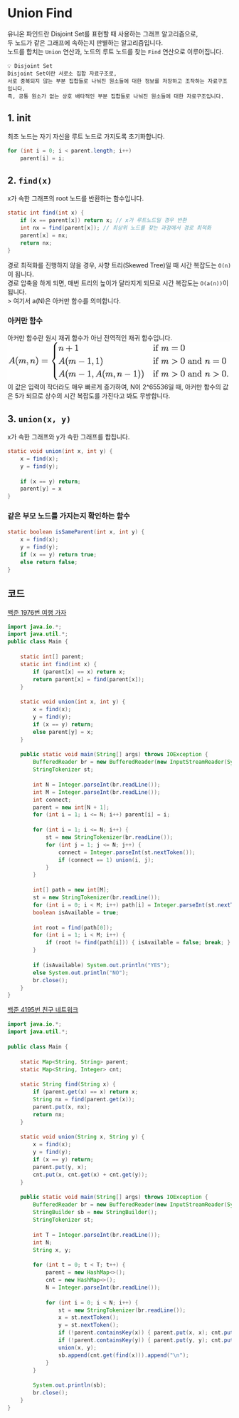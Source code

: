 # Union Find

유니온 파인드란 Disjoint Set를 표현할 때 사용하는 그래프 알고리즘으로, <br>
두 노드가 같은 그래프에 속하는지 판별하는 알고리즘입니다. <br>
노드를 합치는 `Union` 연산과, 노드의 루트 노드를 찾는 `Find` 연산으로 이루어집니다. <br>

```
💡 Disjoint Set
Disjoint Set이란 서로소 집합 자료구조로,
서로 중복되지 않는 부분 집합들로 나눠진 원소들에 대한 정보를 저장하고 조작하는 자료구조입니다.
즉, 공통 원소가 없는 상호 배타적인 부분 집합들로 나눠진 원소들에 대한 자료구조입니다.
```

## 1. init
최초 노드는 자기 자신을 루트 노드로 가지도록 초기화합니다.

```java
for (int i = 0; i < parent.length; i++)
    parent[i] = i;
```

## 2. `find(x)`
x가 속한 그래프의 root 노드를 반환하는 함수입니다.
```java
static int find(int x) {
    if (x == parent[x]) return x; // x가 루트노드일 경우 반환
    int nx = find(parent[x]); // 최상위 노드를 찾는 과정에서 경로 최적화
    parent[x] = nx;
    return nx;
}
```

경로 최적화를 진행하지 않을 경우, 사향 트리(Skewed Tree)일 때 시간 복잡도는 `O(n)`이 됩니다. <br>
경로 압축을 하게 되면, 매번 트리의 높이가 달라지게 되므로 시간 복잡도는 `O(a(n))`이 됩니다. <br>>
여기서 a(N)은 아커만 함수를 의미합니다.<br>

### 아커만 함수
아커만 함수란 원시 재귀 함수가 아닌 전역적인 재귀 함수입니다. <br>
<img src="./img/ackermann.png" width="500"><br>
이 값은 입력이 작더라도 매우 빠르게 증가하여, N이 2^65536일 때, 아커만 함수의 값은 5가 되므로 상수의 시간 복잡도를 가진다고 봐도 무방합니다.<br>

## 3. `union(x, y)`
x가 속한 그래프와 y가 속한 그래프를 합칩니다.
```java
static void union(int x, int y) {
    x = find(x);
    y = find(y);
    
    if (x == y) return;
    parent[y] = x
}
```

### 같은 부모 노드를 가지는지 확인하는 함수

```java
static boolean isSameParent(int x, int y) {
    x = find(x);
    y = find(y);
    if (x == y) return true;
    else return false;
}
```

## 코드
[백준 1976번 여행 가자](https://www.acmicpc.net/problem/1976)

```java
import java.io.*;
import java.util.*;
public class Main {

    static int[] parent;
    static int find(int x) {
        if (parent[x] == x) return x;
        return parent[x] = find(parent[x]);
    }

    static void union(int x, int y) {
        x = find(x);
        y = find(y);
        if (x == y) return;
        else parent[y] = x;
    }

    public static void main(String[] args) throws IOException {
        BufferedReader br = new BufferedReader(new InputStreamReader(System.in));
        StringTokenizer st;

        int N = Integer.parseInt(br.readLine());
        int M = Integer.parseInt(br.readLine());
        int connect;
        parent = new int[N + 1];
        for (int i = 1; i <= N; i++) parent[i] = i;

        for (int i = 1; i <= N; i++) {
            st = new StringTokenizer(br.readLine());
            for (int j = 1; j <= N; j++) {
                connect = Integer.parseInt(st.nextToken());
                if (connect == 1) union(i, j);
            }
        }

        int[] path = new int[M];
        st = new StringTokenizer(br.readLine());
        for (int i = 0; i < M; i++) path[i] = Integer.parseInt(st.nextToken());
        boolean isAvailable = true;

        int root = find(path[0]);
        for (int i = 1; i < M; i++) {
            if (root != find(path[i])) { isAvailable = false; break; }
        }

        if (isAvailable) System.out.println("YES");
        else System.out.println("NO");
        br.close();
    }
}
```

[백준 4195번 친구 네트워크](https://www.acmicpc.net/problem/4195)

```java
import java.io.*;
import java.util.*;

public class Main {

    static Map<String, String> parent;
    static Map<String, Integer> cnt;

    static String find(String x) {
        if (parent.get(x) == x) return x;
        String nx = find(parent.get(x));
        parent.put(x, nx);
        return nx;
    }

    static void union(String x, String y) {
        x = find(x);
        y = find(y);
        if (x == y) return;
        parent.put(y, x);
        cnt.put(x, cnt.get(x) + cnt.get(y));
    }

    public static void main(String[] args) throws IOException {
        BufferedReader br = new BufferedReader(new InputStreamReader(System.in));
        StringBuilder sb = new StringBuilder();
        StringTokenizer st;

        int T = Integer.parseInt(br.readLine());
        int N;
        String x, y;

        for (int t = 0; t < T; t++) {
            parent = new HashMap<>();
            cnt = new HashMap<>();
            N = Integer.parseInt(br.readLine());

            for (int i = 0; i < N; i++) {
                st = new StringTokenizer(br.readLine());
                x = st.nextToken();
                y = st.nextToken();
                if (!parent.containsKey(x)) { parent.put(x, x); cnt.put(x, 1); }
                if (!parent.containsKey(y)) { parent.put(y, y); cnt.put(y, 1); }
                union(x, y);
                sb.append(cnt.get(find(x))).append("\n");
            }
        }

        System.out.println(sb);
        br.close();
    }
}
```